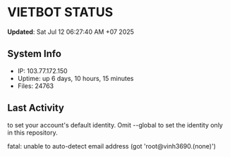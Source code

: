 # VIETBOT STATUS
**Updated**: Sat Jul 12 06:27:40 AM +07 2025

## System Info
- IP: 103.77.172.150
- Uptime: up 6 days, 10 hours, 15 minutes
- Files: 24763

## Last Activity

to set your account's default identity.
Omit --global to set the identity only in this repository.

fatal: unable to auto-detect email address (got 'root@vinh3690.(none)')
